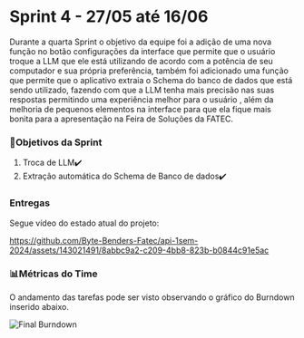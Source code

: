 # Sprint 4 - 27/05 até 16/06

Durante a quarta Sprint o objetivo da equipe foi a adição de uma nova função no botão configurações da interface que permite que o usuário troque a LLM que ele está utilizando de acordo com a potência de seu computador e sua própria preferência, também foi adicionado uma função que permite que o aplicativo extraia o Schema do banco de dados que está sendo utilizado, fazendo com que a LLM tenha mais precisão nas suas respostas permitindo uma experiência melhor para o usuário , além da melhoria de pequenos elementos na interface para que ela fique mais bonita para a apresentação na Feira de Soluções da FATEC. 

### 🎯Objetivos da Sprint
1. Troca de LLM✔️
2. Extração automática do Schema de Banco de dados✔️

### Entregas

Segue vídeo do estado atual do projeto:



https://github.com/Byte-Benders-Fatec/api-1sem-2024/assets/143021491/8abbc9a2-c209-4bb8-823b-b0844c91e5ac






### 📊Métricas do Time

O andamento das tarefas pode ser visto observando o gráfico do Burndown inserido abaixo.

![Final Burndown](https://github.com/Byte-Benders-Fatec/api-1sem-2024/assets/143470914/ce9f1739-8497-4f82-93e3-dc35af322910)


